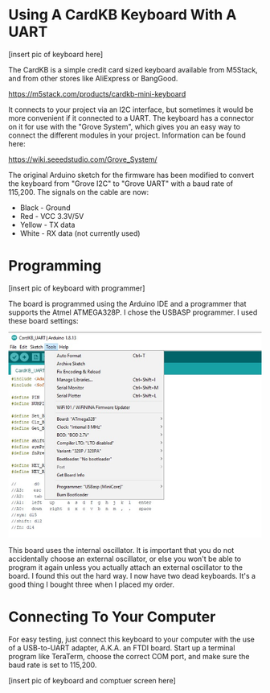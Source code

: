 # Using A CardKB Keyboard With A UART

[insert pic of keyboard here]

The CardKB is a simple credit card sized keyboard available from M5Stack, and from other stores like AliExpress or BangGood.

https://m5stack.com/products/cardkb-mini-keyboard

It connects to your project via an I2C interface, but sometimes it would be more convenient if it connected to a UART.
The keyboard has a connector on it for use with the "Grove System", which gives you an easy way to connect the different
modules in your project. Information can be found here:

https://wiki.seeedstudio.com/Grove_System/

The original Arduino sketch for the firmware has been modified to convert the keyboard from "Grove I2C" to "Grove UART" with a baud rate of 115,200. 
The signals on the cable are now:

* Black - Ground
* Red - VCC 3.3V/5V
* Yellow - TX data
* White - RX data (not currently used)

# Programming

[insert pic of keyboard with programmer]

The board is programmed using the Arduino IDE and a programmer that supports the Atmel ATMEGA328P. I chose the USBASP programmer.
I used these board settings:

![Board Settings](images/ArduinoCardKBBoardSettings.jpg)

This board uses the internal oscillator. It is important that you do not accidentally choose an external oscillator, or else you won't
be able to program it again unless you actually attach an external oscillator to the board. I found this out the hard way.
I now have two dead keyboards. It's a good thing I bought three when I placed my order.

# Connecting To Your Computer

For easy testing, just connect this keyboard to your computer with the use of a USB-to-UART adapter, A.K.A. an FTDI board.
Start up a terminal program like TeraTerm, choose the correct COM port, and make sure the baud rate is set to 115,200.

[insert pic of keyboard and comptuer screen here]
